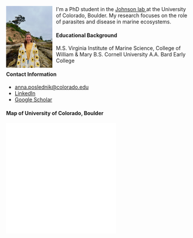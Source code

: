 <div class="image-with-text">
<img 
  src="/img/Annaphoto.jpeg" 
  alt="Anna headshot" 
  width="25%"
  style="float: left; margin-right: 10px;">
  I'm a PhD student in the <a 
  href="https://www.colorado.edu/lab/johnson-laboratory"
  target="_blank">
  Johnson lab
</a>  at the University of Colorado, Boulder. My research focuses on the role of parasites and disease in marine ecosystems.
</div>

#### Educational Background
M.S. Virginia Institute of Marine Science, College of William & Mary
B.S. Cornell University
A.A. Bard Early College

#### Contact Information
* anna.poslednik@colorado.edu
* <a 
  href="https://www.linkedin.com/in/anna-poslednik"
  target="_blank">
  LinkedIn
  </a>
* <a 
  href="https://scholar.google.com/citations?user=1Wc6hZYAAAAJ&hl=en"
  target="_blank">
  Google Scholar
  </a>



#### Map of University of Colorado, Boulder
<embed type="text/html" src="img/cub_map.html" width="300" height="300">
